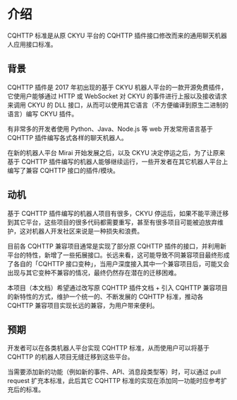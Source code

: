 # 介绍

CQHTTP 标准是从原 CKYU 平台的 CQHTTP 插件接口修改而来的通用聊天机器人应用接口标准。

## 背景

CQHTTP 插件是 2017 年初出现的基于 CKYU 机器人平台的一款开源免费插件，它使用户能够通过 HTTP 或 WebSocket 对 CKYU 的事件进行上报以及接收请求来调用 CKYU 的 DLL 接口，从而可以使用其它语言（不方便编译到原生二进制的语言）编写 CKYU 插件。

有非常多的开发者使用 Python、Java、Node.js 等 web 开发常用语言基于 CQHTTP 插件编写各式各样的聊天机器人。

在新的机器人平台 Mirai 开始发展之后，以及 CKYU 决定停运之后，为了让原来基于 CQHTTP 插件编写的机器人能够继续运行，一些开发者在其它机器人平台上编写了兼容 CQHTTP 接口的插件/模块。

## 动机

基于 CQHTTP 插件编写的机器人项目有很多，CKYU 停运后，如果不能平滑迁移到其它平台，这些项目的很多代码都需要重写，甚至有很多项目可能被迫放弃维护，这对机器人开发社区来说是一种损失和浪费。

目前各 CQHTTP 兼容项目通常是实现了部分原 CQHTTP 插件的接口，并利用新平台的特性，新增了一些拓展接口。长远来看，这可能导致不同兼容项目最终形成了各自的「CQHTTP 接口变种」，当用户深度接入其中一个兼容项目后，可能又会出现与其它变种不兼容的情况，最终仍然存在潜在的迁移困难。

本项目（本文档）希望通过改写原 CQHTTP 插件文档 + 引入 CQHTTP 兼容项目的新特性的方式，维护一个统一的、不断发展的 CQHTTP 标准，推动各 CQHTTP 兼容项目实现长远的兼容，为用户带来便利。

## 预期

开发者可以在各类机器人平台实现 CQHTTP 标准，从而使用户可以将基于 CQHTTP 的机器人项目无缝迁移到这些平台。

当需要添加新的功能（例如新的事件、API、消息段类型等）时，可以通过 pull request 扩充本标准，此后其它 CQHTTP 标准的实现在添加同一功能时应参考扩充后的标准。
